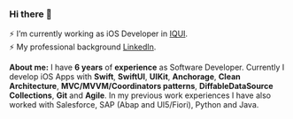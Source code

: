### Hi there 👋

⚡ I’m currently working as iOS Developer in [IQUI](https://iquii.com).<br>
⚡ My professional background [LinkedIn](https://www.linkedin.com/in/berardinelli-luca/).

**About me:**
I have **6 years** of **experience** as Software Developer.
Currently I develop iOS Apps with **Swift**, **SwiftUI**, **UIKit**, **Anchorage**, **Clean Architecture**, **MVC/MVVM/Coordinators patterns**, **DiffableDataSource Collections**, **Git** and **Agile**. In my previous work experiences I have also worked with Salesforce, SAP (Abap and UI5/Fiori), Python and Java.
